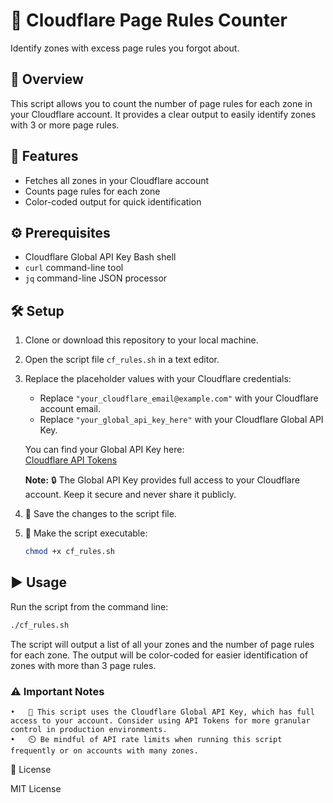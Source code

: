 # 🔎 Cloudflare Page Rules Counter

Identify zones with excess page rules you forgot about.

## 📝 Overview
This script allows you to count the number of page rules for each zone in your Cloudflare account. It provides a clear output to easily identify zones with 3 or more page rules.

## 🚀 Features
- Fetches all zones in your Cloudflare account
- Counts page rules for each zone
- Color-coded output for quick identification

## ⚙️ Prerequisites
- Cloudflare Global API Key
  Bash shell
- `curl` command-line tool
- `jq` command-line JSON processor

## 🛠️ Setup

1. Clone or download this repository to your local machine.

2. Open the script file `cf_rules.sh` in a text editor.

3. Replace the placeholder values with your Cloudflare credentials:
   - Replace `"your_cloudflare_email@example.com"` with your Cloudflare account email.
   - Replace `"your_global_api_key_here"` with your Cloudflare Global API Key.

   You can find your Global API Key here:  
   [Cloudflare API Tokens](https://dash.cloudflare.com/profile/api-tokens)

   **Note:** 🔒 The Global API Key provides full access to your Cloudflare account. Keep it secure and never share it publicly.

4. 💾 Save the changes to the script file.

5. 🔧 Make the script executable:
   ```bash
   chmod +x cf_rules.sh
   ```

## ▶️ Usage

Run the script from the command line:
```bash
./cf_rules.sh
```

The script will output a list of all your zones and the number of page rules for each zone. The output will be color-coded for easier identification of zones with more than 3 page rules.

### ⚠️ Important Notes

	•	🚨 This script uses the Cloudflare Global API Key, which has full access to your account. Consider using API Tokens for more granular control in production environments.
	•	⏲️ Be mindful of API rate limits when running this script frequently or on accounts with many zones.

📄 License

MIT License
